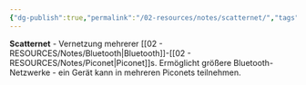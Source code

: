 ```yaml
---
{"dg-publish":true,"permalink":"/02-resources/notes/scatternet/","tags":["bluetooth/vernetzung","piconet/verbindung"],"noteIcon":"","updated":"2025-08-27T15:03:22.898+02:00"}
---
```



**Scatternet** - Vernetzung mehrerer [[02 - RESOURCES/Notes/Bluetooth\|Bluetooth]]-[[02 - RESOURCES/Notes/Piconet\|Piconet]]s.
Ermöglicht größere Bluetooth-Netzwerke - ein Gerät kann in mehreren Piconets teilnehmen.